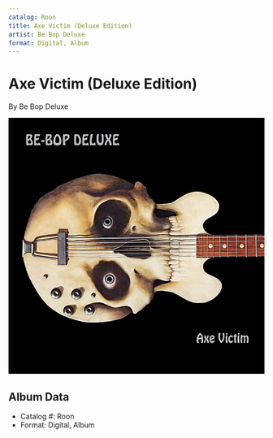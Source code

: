 ```yaml
---
catalog: Roon
title: Axe Victim (Deluxe Edition)
artist: Be Bop Deluxe
format: Digital, Album
---
```


# Axe Victim (Deluxe Edition)

By Be Bop Deluxe

![](../../assets/albumcovers/Be_Bop_Deluxe-Axe_Victim_Deluxe_Edition.png)

## Album Data

- Catalog #: Roon
- Format: Digital, Album

